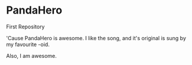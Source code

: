 # PandaHero
First Repository

'Cause PandaHero is awesome. I like the song, and it's original is sung by my favourite -oid. 

Also, I am awesome.
